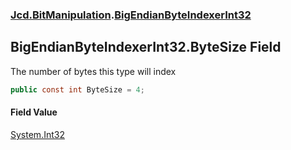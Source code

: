 ### [Jcd.BitManipulation](Jcd.BitManipulation.md 'Jcd.BitManipulation').[BigEndianByteIndexerInt32](Jcd.BitManipulation.BigEndianByteIndexerInt32.md 'Jcd.BitManipulation.BigEndianByteIndexerInt32')

## BigEndianByteIndexerInt32.ByteSize Field

The number of bytes this type will index

```csharp
public const int ByteSize = 4;
```

#### Field Value
[System.Int32](https://docs.microsoft.com/en-us/dotnet/api/System.Int32 'System.Int32')